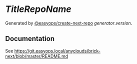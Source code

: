 # $Title Repo Name$

Generated by [@easyops/create-next-repo] $generator.version$.

## Documentation

See https://git.easyops.local/anyclouds/brick-next/blob/master/README.md

[@easyops/create-next-repo]: https://git.easyops.local/anyclouds/next-core/tree/master/packages/create-next-repo
